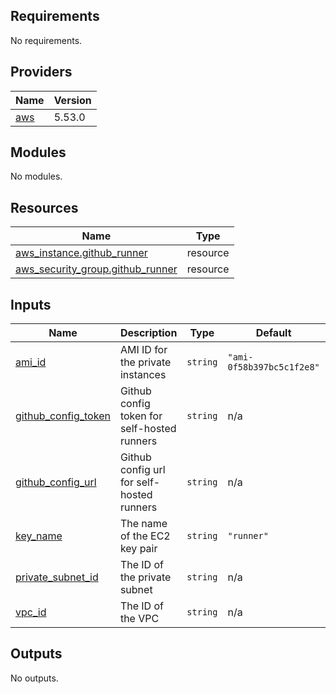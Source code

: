 ## Requirements

No requirements.

## Providers

| Name | Version |
|------|---------|
| <a name="provider_aws"></a> [aws](#provider\_aws) | 5.53.0 |

## Modules

No modules.

## Resources

| Name | Type |
|------|------|
| [aws_instance.github_runner](https://registry.terraform.io/providers/hashicorp/aws/latest/docs/resources/instance) | resource |
| [aws_security_group.github_runner](https://registry.terraform.io/providers/hashicorp/aws/latest/docs/resources/security_group) | resource |

## Inputs

| Name | Description | Type | Default | Required |
|------|-------------|------|---------|:--------:|
| <a name="input_ami_id"></a> [ami\_id](#input\_ami\_id) | AMI ID for the private instances | `string` | `"ami-0f58b397bc5c1f2e8"` | no |
| <a name="input_github_config_token"></a> [github\_config\_token](#input\_github\_config\_token) | Github config token for self-hosted runners | `string` | n/a | yes |
| <a name="input_github_config_url"></a> [github\_config\_url](#input\_github\_config\_url) | Github config url for self-hosted runners | `string` | n/a | yes |
| <a name="input_key_name"></a> [key\_name](#input\_key\_name) | The name of the EC2 key pair | `string` | `"runner"` | no |
| <a name="input_private_subnet_id"></a> [private\_subnet\_id](#input\_private\_subnet\_id) | The ID of the private subnet | `string` | n/a | yes |
| <a name="input_vpc_id"></a> [vpc\_id](#input\_vpc\_id) | The ID of the VPC | `string` | n/a | yes |

## Outputs

No outputs.
